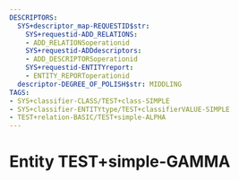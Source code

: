 ```yaml
---
DESCRIPTORS:
  SYS+descriptor_map-REQUESTID$str:
    SYS+requestid-ADD_RELATIONS:
    - ADD_RELATIONSoperationid
    SYS+requestid-ADDdescriptors:
    - ADD_DESCRIPTORSoperationid
    SYS+requestid-ENTITYreport:
    - ENTITY_REPORToperationid
  descriptor-DEGREE_OF_POLISH$str: MIDDLING
TAGS:
- SYS+classifier-CLASS/TEST+class-SIMPLE
- SYS+classifier-ENTITYtype/TEST+classifierVALUE-SIMPLE
- TEST+relation-BASIC/TEST+simple-ALPHA
---
```

# Entity TEST+simple-GAMMA


